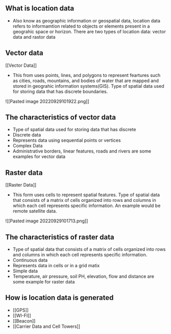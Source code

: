 ## What is location data 
-  Also know as geographic information or geospatial data, location data refers to informamtion related to objects or elements present in a geograhic space or horizon. There are two types of location data: vector data and rastor data 

## Vector data
[[Vector Data]]
- This from uses points, lines, and polygons to represent feartures such as cities, roads, mountains, and bodies of water that are mapped and stored in geograhic information systems(GIS). Type of spatial data used for storing data that has discrete boundaries.

![[Pasted image 20220929101922.png]]


## The characteristics of vector data  
- Type of spatial data used for storing data that has discrete 
-  Discrete data 
- Represents data using sequential points or vertices
- Complex Data
- Administrative borders, linear features, roads and rivers are some examples for vector data

## Raster data 
[[Raster Data]]
- This form uses cells to represent spatial features. Type of spatial data that consists of a matrix of cells organized into rows and columns in which each cell represents specific information. An example would be remote satellite data.

![[Pasted image 20220929101713.png]]

## The characteristics of raster data 
- Type of spatial data that consists of a matrix of cells organized into rows and columns in which each cell represents specific information.
- Continuous data 
- Represents data in cells or in a grid matix
- Simple data 
- Temperature, air pressure, soil PH, elevation, flow and distance are some example for raster data

## How is location data is generated
- [[GPS]]
- [[WI-FI]]
- [[Beacon]]
- [[Carrier Data and Cell Towers]]